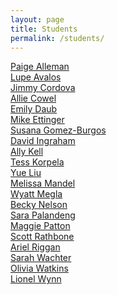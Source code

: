 ```yaml
---
layout: page
title: Students
permalink: /students/
---
```


[Paige Alleman](https://paigelalleman.wordpress.com/category/form/)<br>
[Lupe Avalos](https://lupitasnoticias.wordpress.com/category/form/)<br>
[Jimmy Cordova](https://jimmycordovatam.wordpress.com/category/form-fall-16/)<br>
[Allie Cowel](http://allie-cowel.com/category/form-blog/)<br>
[Emily Daub](http://emilydaub.weebly.com/blog/category/form)<br>
[Mike Ettinger](https://michaelettinger.wordpress.com/)<br>
[Susana Gomez-Burgos](https://suenosinmarcesibles.wordpress.com/)<br>
[David Ingraham](https://davidingrahamblog.wordpress.com/)<br>
[Ally Kell](http://allykell.weebly.com/)<br>
[Tess Korpela](https://tesskorpela.wordpress.com/)<br>
[Yue Liu](https://yuesweb.wordpress.com/)<br>
[Melissa Mandel](https://sillysalamanderblog.wordpress.com/)<br>
[Wyatt Megla](https://meglawordpress.wordpress.com/category/form/)<br>
[Becky Nelson](https://rebeccajonelson.wordpress.com/)<br>
[Sara Palandeng](https://spalandengform.wordpress.com/)<br>
[Maggie Patton](https://littleformulations.wordpress.com/)<br>
[Scott Rathbone](https://serathbone.wordpress.com/)<br>
[Ariel Riggan](https://followtheworkwithariel.wordpress.com/form-atls-3100/)<br>
[Sarah Wachter](https://sarahwachter.wordpress.com/)<br>
[Olivia Watkins](http://oliviawatkins0.wixsite.com/formblog)<br>
[Lionel Wynn](http://wynn.space/index.php/what-im-up-to/)<br>
